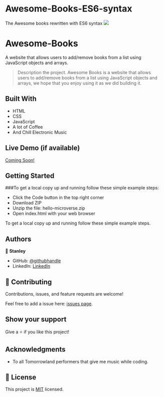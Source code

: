 # Awesome-Books-ES6-syntax
The Awesome books rewritten with ES6 syntax
![](https://img.shields.io/badge/Microverse-blueviolet)
# Awesome-Books
A website that allows users to add/remove books from a list using JavaScript objects and arrays. 

> Description the project.
Awesome Books is a website that allows users to add/remove books from a list using JavaScript objects and arrays, we hope that you enjoy using it as we did building it.

## Built With

- HTML
- CSS
- JavaScript
- A lot of Coffee
- And Chill Electronic Music

## Live Demo (if available)

[Coming Soon!](https://www.youtube.com/watch?v=dQw4w9WgXcQ)


## Getting Started

###To get a local copy up and running follow these simple example steps:

- Click the Code button in the top right corner
- Download ZIP
- Unzip the file: hello-microverse.zip
- Open index.html with your web browser

To get a local copy up and running follow these simple example steps.


## Authors

👤 **Stanley**

- GitHub: [@githubhandle](https://github.com/StarMindz)
- LinkedIn: [LinkedIn](https://www.linkedin.com/in/stanley-nnamani-72224b180)

## 🤝 Contributing

Contributions, issues, and feature requests are welcome!

Feel free to add a issue here: [issues page](https://github.com/StarMindz/Awesome-Books-ES6-syntax/issues).

## Show your support

Give a ⭐️ if you like this project!

## Acknowledgments

- To all Tomorrowland performers that give me music while coding.

## 📝 License

This project is [MIT](./MIT.md) licensed.